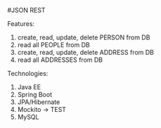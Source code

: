 #JSON REST


Features:

1. create, read, update, delete PERSON from DB
2. read all PEOPLE from DB
3. create, read, update, delete ADDRESS from DB
4. read all ADDRESSES from DB


Technologies:

1. Java EE
2. Spring Boot
3. JPA/Hibernate
4. Mockito -> TEST
5. MySQL
